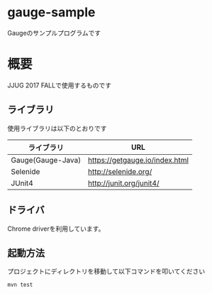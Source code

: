 # gauge-sample
Gaugeのサンプルプログラムです

# 概要
JJUG 2017 FALLで使用するものです  

## ライブラリ
使用ライブラリは以下のとおりです

|ライブラリ|URL|
|-----------|------------|
|Gauge(Gauge-Java)|<https://getgauge.io/index.html>|
|Selenide|<http://selenide.org/>|
|JUnit4|<http://junit.org/junit4/>|

## ドライバ
Chrome driverを利用しています。

## 起動方法
プロジェクトにディレクトリを移動して以下コマンドを叩いてください
```
mvn test
```
